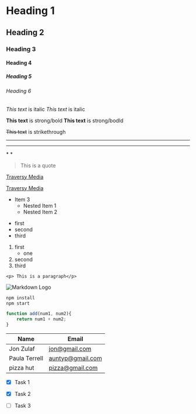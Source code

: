<!-- Headings -->
# Heading 1
## Heading 2
### Heading 3
#### Heading 4
##### Heading 5
###### Heading 6

<!-- Italics -->
*This text* is italic
_This text_ is italic

<!-- Strong -->
__This text__ is strong/bold
**This text** is strong/bodld

<!-- Strikethrough -->
~~This text~~ is strikethrough

<!-- Horizontal Rule -->
---
___

<!-- Escape characater -->
\* \*

<!-- BlockQuote -->
> This is a quote

<!-- Links -->
[Traversy Media](http://www.google.con)

<!-- Hover over title links -->
[Traversy Media](http://www.kissmanga.com "Kissmanga")

<!-- Unordered List -->
* Item 3
    * Nested Item 1
    * Nested Item 2

- first
- second
- third

1. first
    * one  
2. second
3. third

<!-- Inline Code Block -->
`<p> This is a paragraph</p>`

<!-- Images -->
![Markdown Logo](https://markdown-here.com/img/icon256.png)

<!-- Github Markdown -->
```bash
npm install
npm start 
```
```javascript
function add(num1, num2){
    return num1 + num2;
}
```
<!-- Tables  -->
| Name | Email |
| ---- | ----- |
| Jon Zulaf | jon@gmail.com |
| Paula Terrell | auntyp@gmail.com |
| pizza hut | pizza@gmail.com |

<!-- Task List  -->
* [x] Task 1
* [x] Task 2
* [ ] Task 3
  

